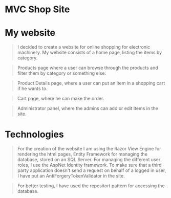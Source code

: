 # MVC Shop Site

# My website
> I decided to create a website for online shopping for electronic machinery. My website consists of a home page, listing the items by category. 

>Products page where a user can browse through the products and filter them by category or something else. 

>Product Details page, where a user can put an item in a shopping cart if he wants to.

>Cart page, where he can make the order.

>Administrator panel, where the admins can add or edit Items in the site.

# Technologies

>For the creation of the website I am using the Razor View Engine for rendering the html pages, Entity Framework for managing the database, stored on an SQL Server. For managing the different user roles, I use the AspNet Identity framework. To make sure that a third party application doesn't send a request on behalf of a logged in user, I have put an AntiForgeryTokenValidator in the site. 

>For better testing, I have used the repositort pattern for accessing the database.